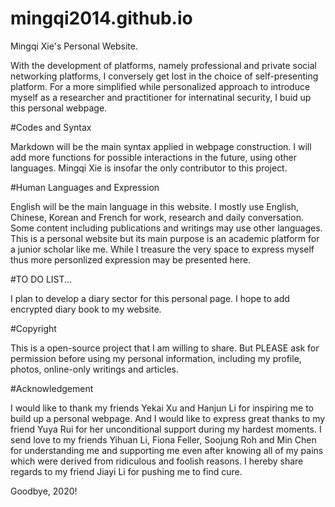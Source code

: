 # mingqi2014.github.io
Mingqi Xie's Personal Website.

With the development of platforms, namely professional and private social networking platforms, I conversely get lost in the choice of self-presenting platform. For a more simplified while personalized approach to introduce myself as a researcher and practitioner for internatinal security, I buid up this personal webpage.

#Codes and Syntax

Markdown will be the main syntax applied in webpage construction. I will add more functions for possible interactions in the future, using other languages. Mingqi Xie is insofar the only contributor to this project.

#Human Languages and Expression

English will be the main language in this website. I mostly use English, Chinese, Korean and French for work, research and daily conversation. Some content including publications and writings may use other languages. This is a personal website but its main purpose is an academic platform for a junior scholar like me. While I treasure the very space to express myself thus more personlized expression may be presented here.

#TO DO LIST...

I plan to develop a diary sector for this personal page. I hope to add encrypted diary book to my website.

#Copyright

This is a open-source project that I am willing to share. But PLEASE ask for permission before using my personal information, including my profile, photos, online-only writings and articles.

#Acknowledgement

I would like to thank my friends Yekai Xu and Hanjun Li for inspiring me to build up a personal webpage. And I would like to express great thanks to my friend Yuya Rui for her unconditional support during my hardest moments. I send love to my friends Yihuan Li, Fiona Feller, Soojung Roh and Min Chen for understanding me and supporting me even after knowing all of my pains which were derived from ridiculous and foolish reasons. I hereby share regards to my friend Jiayi Li for pushing me to find cure.

Goodbye, 2020!

